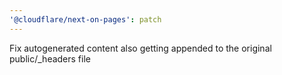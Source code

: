 ```yaml
---
'@cloudflare/next-on-pages': patch
---
```


Fix autogenerated content also getting appended to the original public/\_headers file
